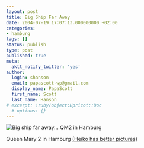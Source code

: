 ```yaml
---
layout: post
title: Big Ship Far Away
date: 2004-07-19 17:07:13.000000000 +02:00
categories:
- hamburg
tags: []
status: publish
type: post
published: true
meta:
  aktt_notify_twitter: 'yes'
author:
  login: shanson
  email: papascott-wp@gmail.com
  display_name: PapaScott
  first_name: Scott
  last_name: Hanson
# excerpt: !ruby/object:Hpricot::Doc
  # options: {}
---
```

<p><img src="http://www.papascott.de/wordpress/wp-content/uploads/2004/07/bigship.jpg" alt="Big ship far away... QM2 in Hamburg" /></p>
<p>Queen Mary 2 in Hamburg <a href="http://www.hebig.com/queen_mary_2/">(Heiko has better pictures)</a></p>
